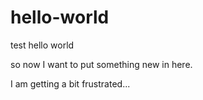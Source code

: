 # hello-world
test hello world

so now I want to put something new in here.

I am getting a bit frustrated...
